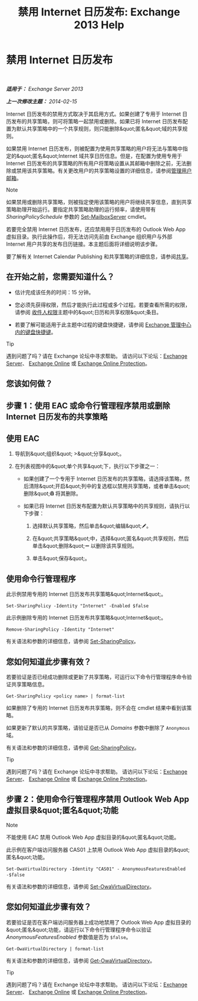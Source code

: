 ﻿---
title: '禁用 Internet 日历发布: Exchange 2013 Help'
TOCTitle: 禁用 Internet 日历发布
ms:assetid: f26dbf04-9dae-460f-a987-2ad3dfbc7b7e
ms:mtpsurl: https://technet.microsoft.com/zh-cn/library/JJ853047(v=EXCHG.150)
ms:contentKeyID: 50556698
ms.date: 05/21/2018
mtps_version: v=EXCHG.150
ms.translationtype: MT
---

# 禁用 Internet 日历发布

 

_**适用于：** Exchange Server 2013_

_**上一次修改主题：** 2014-02-15_

Internet 日历发布的禁用方式取决于其启用方式。如果创建了专用于 Internet 日历发布的共享策略，则可将策略一起禁用或删除。如果已将 Internet 日历发布配置为默认共享策略中的一个共享规则，则只能删除\&quot;匿名\&quot;域的共享规则。

如果禁用 Internet 日历发布，则被配置为使用共享策略的用户将无法与策略中指定的\&quot;匿名\&quot;Internet 域共享日历信息。但是，在配置为使用专用于 Internet 日历发布的共享策略的所有用户将策略设置从其邮箱中删除之前，无法删除或禁用该共享策略。有关更改用户的共享策略设置的详细信息，请参阅[管理用户邮箱](manage-user-mailboxes-exchange-2013-help.md)。

> [!NOTE]
> 如果禁用或删除共享策略，则被指定使用该策略的用户将继续共享信息，直到共享策略助理开始运行。要指定共享策略助理的运行频率，请使用带有 <em>SharingPolicySchedule</em> 参数的 <a href="https://technet.microsoft.com/zh-cn/library/aa998651(v=exchg.150)">Set-MailboxServer</a> cmdlet。


若要完全禁用 Internet 日历发布，还应禁用用于日历发布的 Outlook Web App 虚拟目录。执行此操作后，将无法访问先前由 Exchange 组织用户与外部 Internet 用户共享的发布日历链接。本主题后面将详细说明该步骤。

要了解有关 Internet Calendar Publishing 和共享策略的详细信息，请参阅[共享](sharing-exchange-2013-help.md)。

## 在开始之前，您需要知道什么？

  - 估计完成该任务的时间：15 分钟。

  - 您必须先获得权限，然后才能执行此过程或多个过程。若要查看所需的权限，请参阅 [收件人权限](recipients-permissions-exchange-2013-help.md)主题中的\&quot;日历和共享权限\&quot;条目。

  - 若要了解可能适用于此主题中过程的键盘快捷键，请参阅 [Exchange 管理中心内的键盘快捷键](keyboard-shortcuts-in-the-exchange-admin-center-exchange-online-protection-help.md)。

> [!tip]
> 遇到问题了吗？请在 Exchange 论坛中寻求帮助。 请访问以下论坛：<a href="https://go.microsoft.com/fwlink/p/?linkid=60612">Exchange Server</a>、 <a href="https://go.microsoft.com/fwlink/p/?linkid=267542">Exchange Online</a> 或 <a href="https://go.microsoft.com/fwlink/p/?linkid=285351">Exchange Online Protection</a>。


## 您该如何做？

## 步骤 1：使用 EAC 或命令行管理程序禁用或删除 Internet 日历发布的共享策略

## 使用 EAC

1.  导航到\&quot;组织\&quot; \>\&quot;分享\&quot;。

2.  在列表视图中的\&quot;单个共享\&quot;下，执行以下步骤之一：
    
      - 如果创建了一个专用于 Internet 日历发布的共享策略，请选择该策略，然后清除\&quot;开启\&quot;列中的复选框以禁用共享策略，或者单击\&quot;删除\&quot;![删除图标](images/JJ657511.14f639f6-61e8-4418-bbfb-0db14de9d2f5(EXCHG.150).gif "删除图标") 将其删除。
    
      - 如果已将 Internet 日历发布配置为默认共享策略中的共享规则，请执行以下步骤：
        
        1.  选择默认共享策略，然后单击\&quot;编辑\&quot;![编辑图标](images/Bb124582.6f53ccb2-1f13-4c02-bea0-30690e6ea71d(EXCHG.150).gif "编辑图标")。
        
        2.  在\&quot;共享策略\&quot;中，选择\&quot;匿名\&quot;共享规则，然后单击\&quot;删除\&quot;![删除图标](images/JJ657492.479b6ced-8d64-4277-a725-f17fea202b28(EXCHG.150).gif "删除图标") 以删除该共享规则。
        
        3.  单击\&quot;保存\&quot;。

## 使用命令行管理程序

此示例禁用专用的 Internet 日历发布共享策略\&quot;Internet\&quot;。

    Set-SharingPolicy -Identity "Internet" -Enabled $false

此示例删除专用的 Internet 日历发布共享策略\&quot;Internet\&quot;。

    Remove-SharingPolicy -Identity "Internet"

有关语法和参数的详细信息，请参阅 [Set-SharingPolicy](https://technet.microsoft.com/zh-cn/library/dd297931\(v=exchg.150\))。

## 您如何知道此步骤有效？

若要验证是否已经成功删除或更新了共享策略，可运行以下命令行管理程序命令验证共享策略信息。

    Get-SharingPolicy <policy name> | format-list

如果删除了专用的 Internet 日历发布共享策略，则不会在 cmdlet 结果中看到该策略。

如果更新了默认的共享策略，请验证是否已从 *Domains* 参数中删除了 `Anonymous` 域。

有关语法和参数的详细信息，请参阅 [Get-SharingPolicy](https://technet.microsoft.com/zh-cn/library/dd335081\(v=exchg.150\))。

> [!tip]
> 遇到问题了吗？请在 Exchange 论坛中寻求帮助。 请访问以下论坛：<a href="https://go.microsoft.com/fwlink/p/?linkid=60612">Exchange Server</a>、 <a href="https://go.microsoft.com/fwlink/p/?linkid=267542">Exchange Online</a> 或 <a href="https://go.microsoft.com/fwlink/p/?linkid=285351">Exchange Online Protection</a>。


## 步骤 2：使用命令行管理程序禁用 Outlook Web App 虚拟目录\&quot;匿名\&quot;功能

> [!NOTE]
> 不能使用 EAC 禁用 Outlook Web App 虚拟目录的&amp;quot;匿名&amp;quot;功能。


此示例在客户端访问服务器 CAS01 上禁用 Outlook Web App 虚拟目录的\&quot;匿名\&quot;功能。

    Set-OwaVirtualDirectory -Identity "CAS01" - AnonymousFeaturesEnabled -$false

有关语法和参数的详细信息，请参阅 [Set-OwaVirtualDirectory](https://technet.microsoft.com/zh-cn/library/bb123515\(v=exchg.150\))。

## 您如何知道此步骤有效？

若要验证是否在客户端访问服务器上成功地禁用了 Outlook Web App 虚拟目录的\&quot;匿名\&quot;功能，请运行以下命令行管理程序命令以验证 *AnonymousFeaturesEnabled* 参数值是否为 `$false`。

    Get-OwaVirtualDirectory | format-list

有关语法和参数的详细信息，请参阅 [Get-OwaVirtualDirectory](https://technet.microsoft.com/zh-cn/library/aa998588\(v=exchg.150\))。

> [!tip]
> 遇到问题了吗？请在 Exchange 论坛中寻求帮助。 请访问以下论坛：<a href="https://go.microsoft.com/fwlink/p/?linkid=60612">Exchange Server</a>、 <a href="https://go.microsoft.com/fwlink/p/?linkid=267542">Exchange Online</a> 或 <a href="https://go.microsoft.com/fwlink/p/?linkid=285351">Exchange Online Protection</a>。

